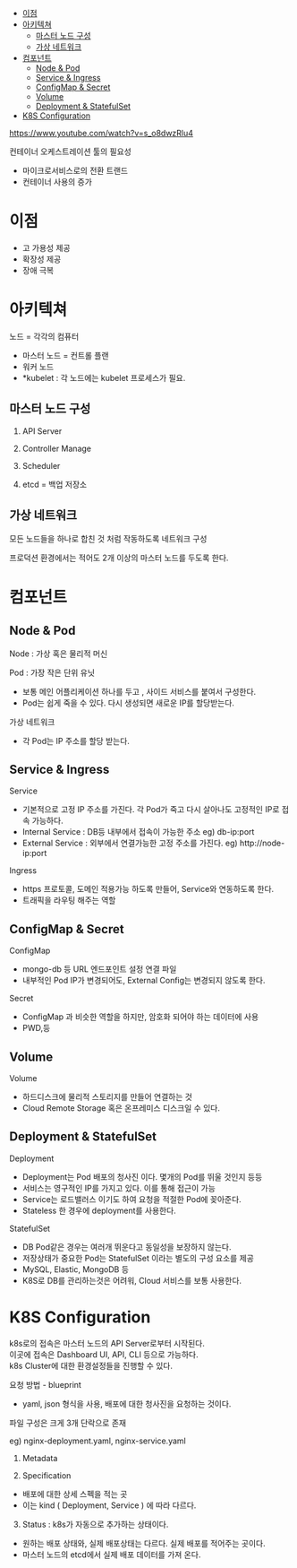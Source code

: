 - [이점](#이점)
- [아키텍쳐](#아키텍쳐)
  - [마스터 노드 구성](#마스터-노드-구성)
  - [가상 네트워크](#가상-네트워크)
- [컴포넌트](#컴포넌트)
  - [Node \& Pod](#node--pod)
  - [Service \& Ingress](#service--ingress)
  - [ConfigMap \& Secret](#configmap--secret)
  - [Volume](#volume)
  - [Deployment \& StatefulSet](#deployment--statefulset)
- [K8S Configuration](#k8s-configuration)


https://www.youtube.com/watch?v=s_o8dwzRlu4



컨테이너 오케스트레이션 툴의 필요성
- 마이크로서비스로의 전환 트랜드
- 컨테이너 사용의 증가 


# 이점

- 고 가용성 제공 
- 확장성 제공
- 장애 극복 

# 아키텍쳐

노드 = 각각의 컴퓨터
- 마스터 노드 = 컨트롤 플랜
- 워커 노드 
- *kubelet : 각 노드에는 kubelet 프로세스가 필요.

## 마스터 노드 구성

1. API Server

2. Controller Manage 

3. Scheduler

4. etcd = 백업 저장소


## 가상 네트워크

모든 노드들을 하나로 합친 것 처럼 작동하도록 네트워크 구성

프로덕션 환경에서는 적어도 2개 이상의 마스터 노드를 두도록 한다.

# 컴포넌트

## Node & Pod

Node : 가상 혹은 물리적 머신

Pod : 가장 작은 단위 유닛
- 보통 메인 어플리케이션 하나를 두고 , 사이드 서비스를 붙여서 구성한다.
- Pod는 쉽게 죽을 수 있다. 다시 생성되면 새로운 IP를 할당받는다.

가상 네트워크
- 각 Pod는 IP 주소를 할당 받는다.

## Service & Ingress

Service
- 기본적으로 고정 IP 주소를 가진다. 각 Pod가 죽고 다시 살아나도 고정적인 IP로 접속 가능하다.
- Internal Service : DB등 내부에서 접속이 가능한 주소 eg) db-ip:port
- External Service : 외부에서 연결가능한 고정 주소를 가진다. eg) http://node-ip:port

Ingress
- https 프로토콜, 도메인 적용가능 하도록 만들어, Service와 연동하도록 한다.
- 트래픽을 라우팅 해주는 역할

## ConfigMap & Secret

ConfigMap
- mongo-db 등 URL 엔드포인트 설정 연결 파일
- 내부적인 Pod IP가 변경되어도, External Config는 변경되지 않도록 한다.

Secret
- ConfigMap 과 비슷한 역할을 하지만, 암호화 되어야 하는 데이터에 사용
- PWD,등

## Volume

Volume
- 하드디스크에 물리적 스토리지를 만들어 연결하는 것
- Cloud Remote Storage 혹은 온프레미스 디스크일 수 있다.

## Deployment & StatefulSet

Deployment
- Deployment는 Pod 배포의 청사진 이다. 몇개의 Pod를 뛰울 것인지 등등
- 서비스는 영구적인 IP를 가지고 있다. 이를 통해 접근이 가능
- Service는 로드밸러스 이기도 하여 요청을 적절한 Pod에 꽂아준다.  
- Stateless 한 경우에 deployment를 사용한다.

StatefulSet
- DB Pod같은 경우는 여러개 뛰운다고 동일성을 보장하지 않는다.
- 저장상태가 중요한 Pod는 StatefulSet 이라는 별도의 구성 요소를 제공
- MySQL, Elastic, MongoDB 등
- K8S로 DB를 관리하는것은 어려워, Cloud 서비스를 보통 사용한다.


# K8S Configuration

k8s로의 접속은 마스터 노드의 API Server로부터 시작된다.  
이곳에 접속은 Dashboard UI, API, CLI 등으로 가능하다.  
k8s Cluster에 대한 환경설정들을 진행할 수 있다.  

요청 방법 - blueprint
- yaml, json 형식을 사용, 배포에 대한 청사진을 요청하는 것이다.

파일 구성은 크게 3개 단락으로 존재


eg) nginx-deployment.yaml, nginx-service.yaml

1) Metadata

2) Specification
- 배포에 대한 상세 스펙을 적는 곳
- 이는 kind ( Deployment, Service ) 에 따라 다르다.

3) Status : k8s가 자동으로 추가하는 상태이다.
- 원하는 배포 상태와, 실제 배포상태는 다르다. 실제 배포를 적어주는 곳이다.
- 마스터 노드의 etcd에서 실제 배포 데이터를 가져 온다.